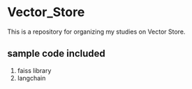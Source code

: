 # Vector_Store
This is a repository for organizing my studies on Vector Store.

## sample code included
1. faiss library
2. langchain 